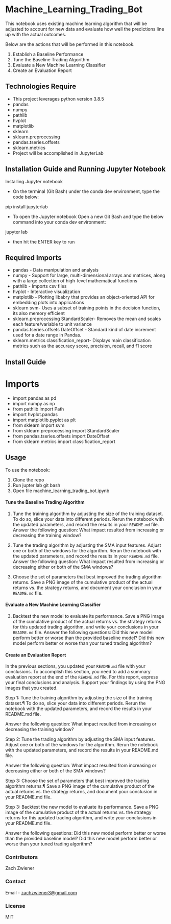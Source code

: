 # Machine_Learning_Trading_Bot

This notebook uses existing machine learning algorithm that will be adjusted to account for new data and evaluate how well the predictions line up with the actual outcomes.

Below are the actions that will be performed in this notebook.
1. Establish a Baseline Performance
2. Tune the Baseline Trading Algorithm
3. Evaluate a New Machine Learning Classifier
4. Create an Evaluation Report


## Technologies Require
* This project leverages python version 3.8.5
* pandas
* numpy
* pathlib
* hvplot
* matplotlib
* sklearn
* sklearn.preprocessing
* pandas.tseries.offsets
* sklearn.metrics
* Project will be accomplished in JupyterLab

## Installation Guide and Running Jupyter Notebook
Installing Jupyter notebook
* On the terminal (Git Bash) under the conda dev environment, type the code below:

pip install jupyterlab

* To open the Jupyter notebook
Open a new Git Bash and type the below command into your conda dev environment:

jupyter lab

* then hit the ENTER key to run


## Required Imports
* pandas - Data manipulation and analysis
* numpy - Support for large, multi-dimensional arrays and matrices, along with a large collection of high-level mathematical functions
* pathlib - Imports csv files
* hvplot - Interactive visualization
* matplotlib - Plotting libabry that provides an object-oriented API for embedding plots into applications
* sklearn svm- Uses a subset of training points in the decision function, its also memory efficient
* sklearn.preprocessing StandardScaler- Removes the mean and scales each feature/variable to unit variance
* pandas.tseries.offsets DateOffset - Standard kind of date increment used for a date range in Pandas.
* sklearn.metrics classification_report- Displays main classification metrics such as the accuracy score, precision, recall, and f1 score


## Install Guide
# Imports
* import pandas as pd
* import numpy as np
* from pathlib import Path
* import hvplot.pandas
* import matplotlib.pyplot as plt
* from sklearn import svm
* from sklearn.preprocessing import StandardScaler
* from pandas.tseries.offsets import DateOffset
* from sklearn.metrics import classification_report

## Usage
To use the notebook:
1. Clone the repo
2. Run jupter lab git bash
3. Open file machine_learning_trading_bot.ipynb



#### Tune the Baseline Trading Algorithm
1. Tune the training algorithm by adjusting the size of the training dataset. To do so, slice your data into different periods. Rerun the notebook with the updated parameters, and record the results in your `README.md` file. Answer the following question: What impact resulted from increasing or decreasing the training window?

2. Tune the trading algorithm by adjusting the SMA input features. Adjust one or both of the windows for the algorithm. Rerun the notebook with the updated parameters, and record the results in your `README.md` file. Answer the following question: What impact resulted from increasing or decreasing either or both of the SMA windows?
3. Choose the set of parameters that best improved the trading algorithm returns. Save a PNG image of the cumulative product of the actual returns vs. the strategy returns, and document your conclusion in your `README.md` file.



#### Evaluate a New Machine Learning Classifier
3. Backtest the new model to evaluate its performance. Save a PNG image of the cumulative product of the actual returns vs. the strategy returns for this updated trading algorithm, and write your conclusions in your `README.md` file. Answer the following questions: Did this new model perform better or worse than the provided baseline model? Did this new model perform better or worse than your tuned trading algorithm?





#### Create an Evaluation Report
In the previous sections, you updated your `README.md` file with your conclusions. To accomplish this section, you need to add a summary evaluation report at the end of the `README.md` file. For this report, express your final conclusions and analysis. Support your findings by using the PNG images that you created.


Step 1: Tune the training algorithm by adjusting the size of the training dataset.¶
To do so, slice your data into different periods. Rerun the notebook with the updated parameters, and record the results in your README.md file.

Answer the following question: What impact resulted from increasing or decreasing the training window?

Step 2: Tune the trading algorithm by adjusting the SMA input features.
Adjust one or both of the windows for the algorithm. Rerun the notebook with the updated parameters, and record the results in your README.md file.

Answer the following question: What impact resulted from increasing or decreasing either or both of the SMA windows?

Step 3: Choose the set of parameters that best improved the trading algorithm returns.¶
Save a PNG image of the cumulative product of the actual returns vs. the strategy returns, and document your conclusion in your README.md file.


Step 3: Backtest the new model to evaluate its performance.
Save a PNG image of the cumulative product of the actual returns vs. the strategy returns for this updated trading algorithm, and write your conclusions in your README.md file.

Answer the following questions: Did this new model perform better or worse than the provided baseline model? Did this new model perform better or worse than your tuned trading algorithm?


### Contributors
Zach Zwiener

### Contact
Email - zachzwiener3@gmail.com

### License
MIT